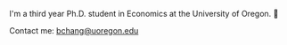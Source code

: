 I'm a third year Ph.D. student in Economics at the University of Oregon. :evergreen_tree:

Contact me: bchang@uoregon.edu
